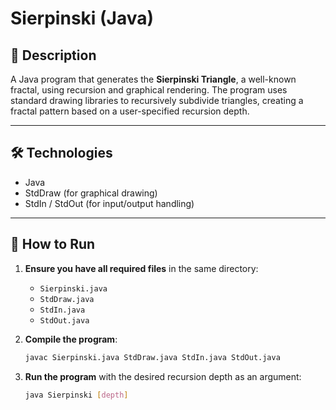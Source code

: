 # Sierpinski (Java)

## 📝 Description  
A Java program that generates the **Sierpinski Triangle**, a well-known fractal, using recursion and graphical rendering. The program uses standard drawing libraries to recursively subdivide triangles, creating a fractal pattern based on a user-specified recursion depth.

---

## 🛠️ Technologies  
- Java  
- StdDraw (for graphical drawing)  
- StdIn / StdOut (for input/output handling)  

---

## 🚀 How to Run  

1. **Ensure you have all required files** in the same directory:  
   - `Sierpinski.java`  
   - `StdDraw.java`  
   - `StdIn.java`  
   - `StdOut.java`  

2. **Compile the program**:  
   ```bash  
   javac Sierpinski.java StdDraw.java StdIn.java StdOut.java
3. **Run the program** with the desired recursion depth as an argument:  
   ```bash  
   java Sierpinski [depth]  
